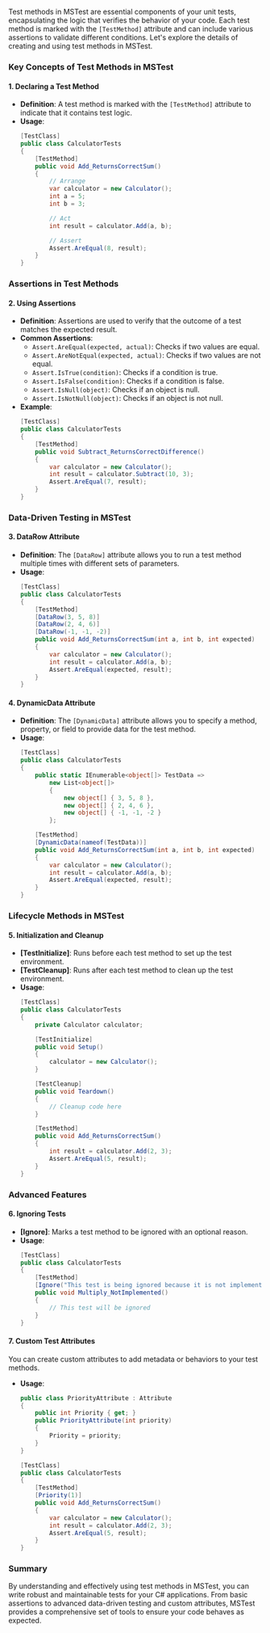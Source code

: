﻿Test methods in MSTest are essential components of your unit tests, encapsulating the logic that verifies the behavior of your code. Each test method is marked with the `[TestMethod]` attribute and can include various assertions to validate different conditions. Let's explore the details of creating and using test methods in MSTest.

### Key Concepts of Test Methods in MSTest

#### 1. Declaring a Test Method
- **Definition**: A test method is marked with the `[TestMethod]` attribute to indicate that it contains test logic.
- **Usage**:
  ```csharp
  [TestClass]
  public class CalculatorTests
  {
      [TestMethod]
      public void Add_ReturnsCorrectSum()
      {
          // Arrange
          var calculator = new Calculator();
          int a = 5;
          int b = 3;

          // Act
          int result = calculator.Add(a, b);

          // Assert
          Assert.AreEqual(8, result);
      }
  }
  ```

### Assertions in Test Methods

#### 2. Using Assertions
- **Definition**: Assertions are used to verify that the outcome of a test matches the expected result.
- **Common Assertions**:
  - `Assert.AreEqual(expected, actual)`: Checks if two values are equal.
  - `Assert.AreNotEqual(expected, actual)`: Checks if two values are not equal.
  - `Assert.IsTrue(condition)`: Checks if a condition is true.
  - `Assert.IsFalse(condition)`: Checks if a condition is false.
  - `Assert.IsNull(object)`: Checks if an object is null.
  - `Assert.IsNotNull(object)`: Checks if an object is not null.
- **Example**:
  ```csharp
  [TestClass]
  public class CalculatorTests
  {
      [TestMethod]
      public void Subtract_ReturnsCorrectDifference()
      {
          var calculator = new Calculator();
          int result = calculator.Subtract(10, 3);
          Assert.AreEqual(7, result);
      }
  }
  ```

### Data-Driven Testing in MSTest

#### 3. DataRow Attribute
- **Definition**: The `[DataRow]` attribute allows you to run a test method multiple times with different sets of parameters.
- **Usage**:
  ```csharp
  [TestClass]
  public class CalculatorTests
  {
      [TestMethod]
      [DataRow(3, 5, 8)]
      [DataRow(2, 4, 6)]
      [DataRow(-1, -1, -2)]
      public void Add_ReturnsCorrectSum(int a, int b, int expected)
      {
          var calculator = new Calculator();
          int result = calculator.Add(a, b);
          Assert.AreEqual(expected, result);
      }
  }
  ```

#### 4. DynamicData Attribute
- **Definition**: The `[DynamicData]` attribute allows you to specify a method, property, or field to provide data for the test method.
- **Usage**:
  ```csharp
  [TestClass]
  public class CalculatorTests
  {
      public static IEnumerable<object[]> TestData =>
          new List<object[]>
          {
              new object[] { 3, 5, 8 },
              new object[] { 2, 4, 6 },
              new object[] { -1, -1, -2 }
          };

      [TestMethod]
      [DynamicData(nameof(TestData))]
      public void Add_ReturnsCorrectSum(int a, int b, int expected)
      {
          var calculator = new Calculator();
          int result = calculator.Add(a, b);
          Assert.AreEqual(expected, result);
      }
  }
  ```

### Lifecycle Methods in MSTest

#### 5. Initialization and Cleanup
- **[TestInitialize]**: Runs before each test method to set up the test environment.
- **[TestCleanup]**: Runs after each test method to clean up the test environment.
- **Usage**:
  ```csharp
  [TestClass]
  public class CalculatorTests
  {
      private Calculator calculator;

      [TestInitialize]
      public void Setup()
      {
          calculator = new Calculator();
      }

      [TestCleanup]
      public void Teardown()
      {
          // Cleanup code here
      }

      [TestMethod]
      public void Add_ReturnsCorrectSum()
      {
          int result = calculator.Add(2, 3);
          Assert.AreEqual(5, result);
      }
  }
  ```

### Advanced Features

#### 6. Ignoring Tests
- **[Ignore]**: Marks a test method to be ignored with an optional reason.
- **Usage**:
  ```csharp
  [TestClass]
  public class CalculatorTests
  {
      [TestMethod]
      [Ignore("This test is being ignored because it is not implemented yet.")]
      public void Multiply_NotImplemented()
      {
          // This test will be ignored
      }
  }
  ```

#### 7. Custom Test Attributes
You can create custom attributes to add metadata or behaviors to your test methods.
- **Usage**:
  ```csharp
  public class PriorityAttribute : Attribute
  {
      public int Priority { get; }
      public PriorityAttribute(int priority)
      {
          Priority = priority;
      }
  }

  [TestClass]
  public class CalculatorTests
  {
      [TestMethod]
      [Priority(1)]
      public void Add_ReturnsCorrectSum()
      {
          var calculator = new Calculator();
          int result = calculator.Add(2, 3);
          Assert.AreEqual(5, result);
      }
  }
  ```

### Summary

By understanding and effectively using test methods in MSTest, you can write robust and maintainable tests for your C# applications. From basic assertions to advanced data-driven testing and custom attributes, MSTest provides a comprehensive set of tools to ensure your code behaves as expected.

